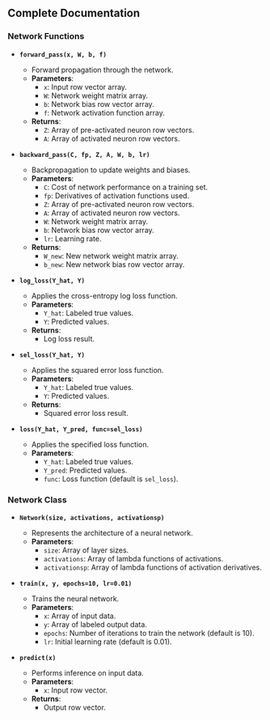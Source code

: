 ## Complete Documentation

### Network Functions

- **`forward_pass(x, W, b, f)`**
  - Forward propagation through the network.
  - **Parameters**:
    - `x`: Input row vector array.
    - `W`: Network weight matrix array.
    - `b`: Network bias row vector array.
    - `f`: Network activation function array.
  - **Returns**:
    - `Z`: Array of pre-activated neuron row vectors.
    - `A`: Array of activated neuron row vectors.

- **`backward_pass(C, fp, Z, A, W, b, lr)`**
  - Backpropagation to update weights and biases.
  - **Parameters**:
    - `C`: Cost of network performance on a training set.
    - `fp`: Derivatives of activation functions used.
    - `Z`: Array of pre-activated neuron row vectors.
    - `A`: Array of activated neuron row vectors.
    - `W`: Network weight matrix array.
    - `b`: Network bias row vector array.
    - `lr`: Learning rate.
  - **Returns**:
    - `W_new`: New network weight matrix array.
    - `b_new`: New network bias row vector array.

- **`log_loss(Y_hat, Y)`**
  - Applies the cross-entropy log loss function.
  - **Parameters**:
    - `Y_hat`: Labeled true values.
    - `Y`: Predicted values.
  - **Returns**:
    - Log loss result.

- **`sel_loss(Y_hat, Y)`**
  - Applies the squared error loss function.
  - **Parameters**:
    - `Y_hat`: Labeled true values.
    - `Y`: Predicted values.
  - **Returns**:
    - Squared error loss result.

- **`loss(Y_hat, Y_pred, func=sel_loss)`**
  - Applies the specified loss function.
  - **Parameters**:
    - `Y_hat`: Labeled true values.
    - `Y_pred`: Predicted values.
    - `func`: Loss function (default is `sel_loss`).

### Network Class

- **`Network(size, activations, activationsp)`**
  - Represents the architecture of a neural network.
  - **Parameters**:
    - `size`: Array of layer sizes.
    - `activations`: Array of lambda functions of activations.
    - `activationsp`: Array of lambda functions of activation derivatives.

- **`train(x, y, epochs=10, lr=0.01)`**
  - Trains the neural network.
  - **Parameters**:
    - `x`: Array of input data.
    - `y`: Array of labeled output data.
    - `epochs`: Number of iterations to train the network (default is 10).
    - `lr`: Initial learning rate (default is 0.01).

- **`predict(x)`**
  - Performs inference on input data.
  - **Parameters**:
    - `x`: Input row vector.
  - **Returns**:
    - Output row vector.
